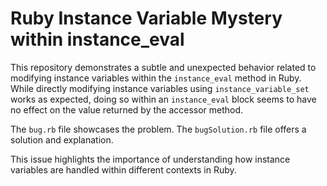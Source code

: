 # Ruby Instance Variable Mystery within instance_eval

This repository demonstrates a subtle and unexpected behavior related to modifying instance variables within the `instance_eval` method in Ruby.  While directly modifying instance variables using `instance_variable_set` works as expected, doing so within an `instance_eval` block seems to have no effect on the value returned by the accessor method.

The `bug.rb` file showcases the problem. The `bugSolution.rb` file offers a solution and explanation.

This issue highlights the importance of understanding how instance variables are handled within different contexts in Ruby.